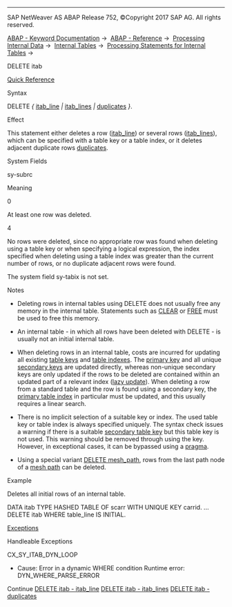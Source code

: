   

* * *

SAP NetWeaver AS ABAP Release 752, ©Copyright 2017 SAP AG. All rights reserved.

[ABAP - Keyword Documentation](javascript:call_link\('abenabap.htm'\)) →  [ABAP - Reference](javascript:call_link\('abenabap_reference.htm'\)) →  [Processing Internal Data](javascript:call_link\('abenabap_data_working.htm'\)) →  [Internal Tables](javascript:call_link\('abenitab.htm'\)) →  [Processing Statements for Internal Tables](javascript:call_link\('abentable_processing_statements.htm'\)) → 

DELETE itab

[Quick Reference](javascript:call_link\('abapdelete_itab_shortref.htm'\))

Syntax

DELETE *{* [itab\_line](javascript:call_link\('abapdelete_itab_line.htm'\)) *|* [itab\_lines](javascript:call_link\('abapdelete_itab_lines.htm'\)) *|* [duplicates](javascript:call_link\('abapdelete_duplicates.htm'\)) *}*.

Effect

This statement either deletes a row ([itab\_line](javascript:call_link\('abapdelete_itab_line.htm'\))) or several rows ([itab\_lines](javascript:call_link\('abapdelete_itab_lines.htm'\))), which can be specified with a table key or a table index, or it deletes adjacent duplicate rows [duplicates](javascript:call_link\('abapdelete_duplicates.htm'\)).

System Fields

sy-subrc

Meaning

0

At least one row was deleted.

4

No rows were deleted, since no appropriate row was found when deleting using a table key or when specifying a logical expression, the index specified when deleting using a table index was greater than the current number of rows, or no duplicate adjacent rows were found.

The system field sy-tabix is not set.

Notes

-   Deleting rows in internal tables using DELETE does not usually free any memory in the internal table. Statements such as [CLEAR](javascript:call_link\('abapclear.htm'\)) or [FREE](javascript:call_link\('abapfree_dataobject.htm'\)) must be used to free this memory.
    
-   An internal table - in which all rows have been deleted with DELETE - is usually not an initial internal table.
    
-   When deleting rows in an internal table, costs are incurred for updating all existing [table keys](javascript:call_link\('abentable_key_glosry.htm'\) "Glossary Entry") and [table indexes](javascript:call_link\('abentable_key_glosry.htm'\) "Glossary Entry"). The [primary key](javascript:call_link\('abenprimary_table_key_glosry.htm'\) "Glossary Entry") and all unique [secondary keys](javascript:call_link\('abensecondary_table_key_glosry.htm'\) "Glossary Entry") are updated directly, whereas non-unique secondary keys are only updated if the rows to be deleted are contained within an updated part of a relevant index ([lazy update](javascript:call_link\('abenlazy_update_glosry.htm'\) "Glossary Entry")). When deleting a row from a standard table and the row is found using a secondary key, the [primary table index](javascript:call_link\('abenprimary_table_index_glosry.htm'\) "Glossary Entry") in particular must be updated, and this usually requires a linear search.
    
-   There is no implicit selection of a suitable key or index. The used table key or table index is always specified uniquely. The syntax check issues a warning if there is a suitable [secondary table key](javascript:call_link\('abensecondary_table_key_glosry.htm'\) "Glossary Entry") but this table key is not used. This warning should be removed through using the key. However, in exceptional cases, it can be bypassed using a [pragma](javascript:call_link\('abenpragma_glosry.htm'\) "Glossary Entry").
    
-   Using a special variant [DELETE mesh\_path](javascript:call_link\('abenmesh_delete.htm'\)), rows from the last path node of a [mesh path](javascript:call_link\('abenmesh_path_glosry.htm'\) "Glossary Entry") can be deleted.
    

Example

Deletes all initial rows of an internal table.

DATA itab TYPE HASHED TABLE OF scarr WITH UNIQUE KEY carrid.
...
DELETE itab WHERE table\_line IS INITIAL.

[Exceptions](javascript:call_link\('abenabap_language_exceptions.htm'\))

Handleable Exceptions

CX\_SY\_ITAB\_DYN\_LOOP

-   Cause: Error in a dynamic WHERE condition
    Runtime error: DYN\_WHERE\_PARSE\_ERROR
    

Continue
[DELETE itab - itab\_line](javascript:call_link\('abapdelete_itab_line.htm'\))
[DELETE itab - itab\_lines](javascript:call_link\('abapdelete_itab_lines.htm'\))
[DELETE itab - duplicates](javascript:call_link\('abapdelete_duplicates.htm'\))
